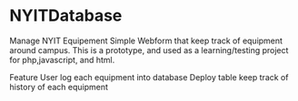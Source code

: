 # NYITDatabase
Manage NYIT Equipement
Simple Webform that keep track of equipment around campus. 
This is a prototype, and used as a learning/testing project for php,javascript, and html.

Feature
  User log each equipment into database
  Deploy table keep track of history of each equipment 
